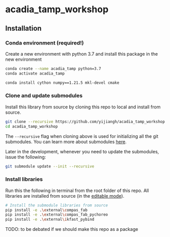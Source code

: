# acadia_tamp_workshop

## Installation

### Conda environment (required!)

Create a new environment with python 3.7 and install this package in the new environment

```bash
conda create --name acadia_tamp python=3.7
conda activate acadia_tamp
```

```bash
conda install cython numpy==1.21.5 mkl-devel cmake
```

### Clone and update submodules

Install this library from source by cloning this repo to local and install from source.

```bash
git clone --recursive https://github.com/yijiangh/acadia_tamp_workshop.git
cd acadia_tamp_workshop
```

The `--recursive` flag when cloning above is used for initializing all the git submodules. You can learn more about submodules [here](https://git-scm.com/book/en/v2/Git-Tools-Submodules).

Later in the development, whenever you need to update the submodules, issue the following:

```bash
git submodule update --init --recursive
```

### Install libraries

Run this the following in terminal from the root folder of this repo. All libraries are installed from source (in the [editable mode](https://pip.pypa.io/en/stable/reference/pip_install/#install-editable)).

```bash
# Install the submodule libraries from source
pip install -e .\external\compas_fab
pip install -e .\external\compas_fab_pychoreo
pip install -e .\external\ikfast_pybind

```

TODO: to be debated if we should make this repo as a package


<!-- # install `acadia_tamp_workshop` from source  -->
<!-- pip install -e . -->
<!-- # Run the following code add the python library paths to Rhino / Grasshopper:
python -m compas_rhino.install -p compas compas_fab compas_ghpython integral_timber_joints -->
